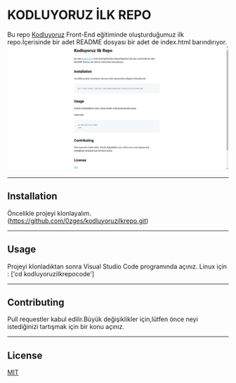 # KODLUYORUZ İLK REPO
Bu repo [Kodluyoruz](https://www.kodluyoruz.org/)    Front-End eğitiminde oluşturduğumuz ilk repo.İçerisinde bir adet README dosyası bir adet de index.html barındırıyor.
![](https://raw.githubusercontent.com/Kodluyoruz/taskforce/main/git/odev1/figures/markdown.png)

---

## Installation
Öncelikle projeyi klonlayalım.(https://github.com/0zges/kodluyoruzilkrepo.git)

---

## Usage
Projeyi klonladıktan sonra Visual Studio Code programında açınız.
Linux için : 
 ['cd kodluyoruzilkrepocode']

---

## Contributing

Pull requestler kabul edilir.Büyük değişiklikler için,lütfen önce neyi istediğinizi tartışmak için bir konu açınız.

---

## License
[MIT](https://choosealicense.com/licenses/mit/)



